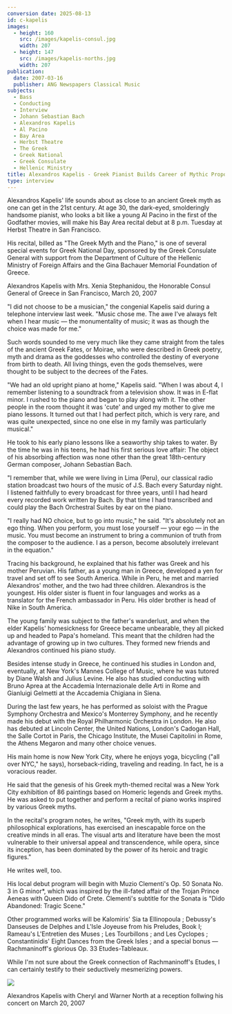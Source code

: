 ```yaml
---
conversion date: 2025-08-13
id: c-kapelis
images:
  - height: 160
    src: /images/kapelis-consul.jpg
    width: 207
  - height: 147
    src: /images/kapelis-norths.jpg
    width: 207
publication:
  date: 2007-03-16
  publisher: ANG Newspapers Classical Music
subjects:
  - Bass
  - Conducting
  - Interview
  - Johann Sebastian Bach
  - Alexandros Kapelis
  - Al Pacino
  - Bay Area
  - Herbst Theatre
  - The Greek
  - Greek National
  - Greek Consulate
  - Hellenic Ministry
title: Alexandros Kapelis - Greek Pianist Builds Career of Mythic Proportions
type: interview
---
```


Alexandros Kapelis' life sounds about as close to an ancient Greek myth as one can get in the 21st century. At age 30, the dark-eyed, smolderingly handsome pianist, who looks a bit like a young Al Pacino in the first of the Godfather movies, will make his Bay Area recital debut at 8 p.m. Tuesday at Herbst Theatre in San Francisco.

His recital, billed as "The Greek Myth and the Piano," is one of several special events for Greek National Day, sponsored by the Greek Consulate General with support from the Department of Culture of the Hellenic Ministry of Foreign Affairs and the Gina Bachauer Memorial Foundation of Greece.

Alexandros Kapelis with Mrs. Xenia Stephanidou, the Honorable
Consul General of Greece in San Francisco, March 20, 2007

"I did not choose to be a musician," the congenial Kapelis said during a telephone interview last week. "Music chose me. The awe I've always felt when I hear music — the monumentality of music; it was as though the choice was made for me."

Such words sounded to me very much like they came straight from the tales of the ancient Greek Fates, or Moirae, who were described in Greek poetry, myth and drama as the goddesses who controlled the destiny of everyone from birth to death. All living things, even the gods themselves, were thought to be subject to the decrees of the Fates.

"We had an old upright piano at home," Kapelis said. "When I was about 4, I remember listening to a soundtrack from a television show. It was in E-flat minor. I rushed to the piano and began to play along with it. The other people in the room thought it was 'cute' and urged my mother to give me piano lessons. It turned out that I had perfect pitch, which is very rare, and was quite unexpected, since no one else in my family was particularly musical."

He took to his early piano lessons like a seaworthy ship takes to water. By the time he was in his teens, he had his first serious love affair: The object of his absorbing affection was none other than the great 18th-century German composer, Johann Sebastian Bach.

"I remember that, while we were living in Lima (Peru), our classical radio station broadcast two hours of the music of J.S. Bach every Saturday night. I listened faithfully to every broadcast for three years, until I had heard every recorded work written by Bach. By that time I had transcribed and could play the Bach Orchestral Suites by ear on the piano.

"I really had NO choice, but to go into music," he said. "It's absolutely not an ego thing. When you perform, you must lose yourself — your ego — in the music. You must become an instrument to bring a communion of truth from the composer to the audience. I as a person, become absolutely irrelevant in the equation."

Tracing his background, he explained that his father was Greek and his mother Peruvian. His father, as a young man in Greece, developed a yen for travel and set off to see South America. While in Peru, he met and married Alexandros' mother, and the two had three children. Alexandros is the youngest. His older sister is fluent in four languages and works as a translator for the French ambassador in Peru. His older brother is head of Nike in South America.

The young family was subject to the father's wanderlust, and when the elder Kapelis' homesickness for Greece became unbearable, they all picked up and headed to Papa's homeland. This meant that the children had the advantage of growing up in two cultures. They formed new friends and Alexandros continued his piano study.

Besides intense study in Greece, he continued his studies in London and, eventually, at New York's Mannes College of Music, where he was tutored by Diane Walsh and Julius Levine. He also has studied conducting with Bruno Aprea at the Accademia Internazionale delle Arti in Rome and Gianluigi Gelmetti at the Accademia Chigiana in Siena.

During the last few years, he has performed as soloist with the Prague Symphony Orchestra and Mexico's Monterrey Symphony, and he recently made his debut with the Royal Philharmonic Orchestra in London. He also has debuted at Lincoln Center, the United Nations, London's Cadogan Hall, the Salle Cortot in Paris, the Chicago Institute, the Musei Capitolini in Rome, the Athens Megaron and many other choice venues.

His main home is now New York City, where he enjoys yoga, bicycling ("all over NYC," he says), horseback-riding, traveling and reading. In fact, he is a voracious reader.

He said that the genesis of his Greek myth-themed recital was a New York City exhibition of 86 paintings based on Homeric legends and Greek myths. He was asked to put together and perform a recital of piano works inspired by various Greek myths.

In the recital's program notes, he writes, "Greek myth, with its superb philosophical explorations, has exercised an inescapable force on the creative minds in all eras. The visual arts and literature have been the most vulnerable to their universal appeal and transcendence, while opera, since its inception, has been dominated by the power of its heroic and tragic figures."

He writes well, too.

His local debut program will begin with Muzio Clementi's Op. 50 Sonata No. 3 in G minor\*, which was inspired by the ill-fated affair of the Trojan Prince Aeneas with Queen Dido of Crete. Clementi's subtitle for the Sonata is "Dido Abandoned: Tragic Scene."

Other programmed works will be Kalomiris' Sia ta Ellinopoula ; Debussy's Danseuses de Delphes and L'Isle Joyeuse from his Preludes, Book I; Rameau's L'Entretien des Muses ; Les Tourbillons ; and Les Cyclopes ; Constantinidis' Eight Dances from the Greek Isles ; and a special bonus — Rachmaninoff's glorious Op. 33 Etudes-Tableaux.

While I'm not sure about the Greek connection of Rachmaninoff's Etudes, I can certainly testify to their seductively mesmerizing powers.

![](/images/kapelis-norths.jpg)

Alexandros Kapelis with Cheryl and Warner North at a reception follwing his concert on March 20, 2007
